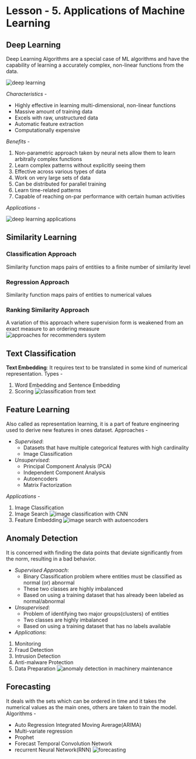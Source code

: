 # Lesson - 5. Applications of Machine Learning 

## Deep Learning
Deep Learning Algorithms are a special case of ML algorithms and have the capability of learning a accurately complex, non-linear functions from the data.

![deep learning](/images/img13.PNG)

*Characteristics* - 
- Highly effective in learning multi-dimensional, non-linear functions
- Massive amount of training data
- Excels with raw, unstructured data
- Automatic feature extraction
- Computationally expensive

*Benefits* - 
1. Non-parametric approach taken by neural nets allow them to learn arbitrally complex functions
2. Learn complex patterns without explicitly seeing them
3. Effective across various types of data
4. Work on very large sets of data
5. Can be distributed for parallel training 
6. Learn time-related patterns
7. Capable of reaching on-par performance with certain human activities

*Applications* - 

![deep learning applications](/images/img15.PNG)


## Similarity Learning
### Classification Approach 
Similarity function maps pairs of entitiies to a finite number of similarity level

### Regression Approach
Similarity function maps pairs of entities to numerical values

### Ranking Similarity Approach 
A variation of this approach where supervision form is weakened from an exact measure to an ordering measure
![approaches for recommenders system](/images/img20.PNG)


## Text Classification
**Text Embedding**: It requires text to be translated in some kind of numerical representation. Types - 
1. Word Embedding and Sentence Embedding
2. Scoring 
![classification from text](/images/img19.PNG)


## Feature Learning
Also called as representation learning, it is a part of feature engineering used to derive new features in ones dataset. Approaches -
- *Supervised*:
  - Datasets that have multiple categorical features with high cardinality
  - Image Classification
- *Unsupervised*:
   - Principal Component Analysis (PCA)
   - Independent Component Analysis
   - Autoencoders
   - Matrix Factorization

*Applications* - 
1. Image Classification
2. Image Search
![image classification with CNN](/images/img17.PNG)
3. Feature Embedding
![image search with autoencoders](/images/img18.PNG)


## Anomaly Detection
It is concerned with finding the data points that deviate significantly from the norm, resulting in a bad behavior.
- *Supervised Approach*: 
   - Binary Classification problem where entities must be classified as normal (or) abnormal
   - These two classes are highly imbalanced
   - Based on using a training dataset that has already been labeled as normal/abnormal
- *Unsupervised*: 
   - Problem of identifying two major groups(clusters) of entities
   - Two classes are highly imbalanced
   - Based on using a training dataset that has no labels available
- *Applications*: 
1. Monitoring
2. Fraud Detection
3. Intrusion Detection
4. Anti-malware Protection
5. Data Preparation
![anomaly detection in machinery maintenance](/images/img14.PNG)


## Forecasting
It deals with the sets which can be ordered in time and it takes the numerical values as the main ones, others are taken to train the model. Algorithms - 
- Auto Regression Integrated Moving Average(ARIMA)
- Multi-variate regression
- Prophet
- Forecast Temporal Convolution Network
- recurrent Neural Network(RNN)
![forecasting](/images/img16.PNG)
